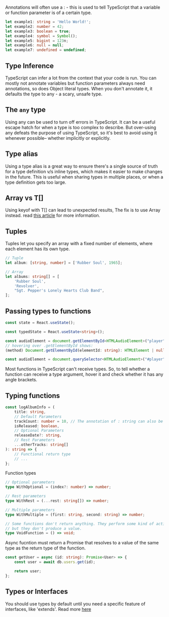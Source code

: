 Annotations will often use a : - this is used to tell TypeScript that a variable
or function parameter is of a certain type.

```ts
let example1: string = 'Hello World!';
let example2: number = 42;
let example3: boolean = true;
let example4: symbol = Symbol();
let example5: bigint = 123n;
let example6: null = null;
let example7: undefined = undefined;
```

## Type Inference

TypeScript can infer a lot from the context that your code is run. You can
mostly not annotate variables but function parameters always need annotations,
so does Object literal types. When you don't annotate it, it defaults the type
to any - a scary, unsafe type.

## The `any` type

Using any can be used to turn off errors in TypeScript. It can be a useful
escape hatch for when a type is too complex to describe. But over-using any
defeats the purpose of using TypeScript, so it's best to avoid using it whenever
possible– whether implicitly or explicitly.

## Type alias

Using a type alias is a great way to ensure there's a single source of truth for
a type definition v/s inline types, which makes it easier to make changes in the
future. This is useful when sharing types in multiple places, or when a type
definition gets too large.

## Array<T> vs T[]

Using keyof with T[] can lead to unexpected results, The fix is to use Array<T>
instead. read
[this article](https://www.totaltypescript.com/array-types-in-typescript) for
more information.

## Tuples

Tuples let you specify an array with a fixed number of elements, where each
element has its own type.

```ts
// Tuple
let album: [string, number] = ['Rubber Soul', 1965];

// Array
let albums: string[] = [
	'Rubber Soul',
	'Revolver',
	"Sgt. Pepper's Lonely Hearts Club Band",
];
```

## Passing types to functions

```ts
const state = React.useState();

const typedState = React.useState<string>();

const audioElement = document.getElementById<HTMLAudioElement>("player");
// hovering over .getElementById shows:
(method) Document.getElementById(elementId: string): HTMLElement | null

const audioElement = document.querySelector<HTMLAudioElement>("#player");
```

Most functions in TypeScript can't receive types. So, to tell whether a function
can receive a type argument, hover it and check whether it has any angle
brackets.

## Typing functions

```ts
const logAlbumInfo = (
	title: string,
	// Default Parameters
	trackCount: number = 10, // The annotation of : string can also be omitted
	isReleased: boolean,
	// Optional Parameters
	releaseDate?: string,
	// Rest Parameters
	...otherTracks: string[]
): string => {
	// Functional return type
	// ...
};
```

Function types

```ts
// Optional parameters
type WithOptional = (index?: number) => number;

// Rest parameters
type WithRest = (...rest: string[]) => number;

// Multiple parameters
type WithMultiple = (first: string, second: string) => number;

// Some functions don't return anything. They perform some kind of action,
// but they don't produce a value.
type VoidFunction = () => void;
```

Async fucntion must return a Promise that resolves to a value of the same type
as the return type of the function.

```ts
const getUser = async (id: string): Promise<User> => {
	const user = await db.users.get(id);

	return user;
};
```

## Types or Interfaces

You should use types by default until you need a specific feature of interfaces,
like 'extends'. Read more
[here](https://www.totaltypescript.com/type-vs-interface-which-should-you-use)
